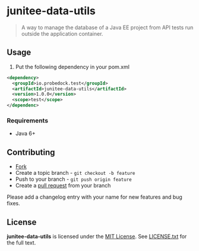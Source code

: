 # junitee-data-utils

> A way to manage the database of a Java EE project from API tests run outside the application container.

## Usage

1. Put the following dependency in your pom.xml

```xml
<dependency>
  <groupId>io.probedock.test</groupId>
  <artifactId>junitee-data-utils</artifactId>
  <version>1.0.0</version>
  <scope>test</scope>
</dependenc>
```

### Requirements

* Java 6+

## Contributing

* [Fork](https://help.github.com/articles/fork-a-repo)
* Create a topic branch - `git checkout -b feature`
* Push to your branch - `git push origin feature`
* Create a [pull request](http://help.github.com/pull-requests/) from your branch

Please add a changelog entry with your name for new features and bug fixes.

## License

**junitee-data-utils** is licensed under the [MIT License](http://opensource.org/licenses/MIT).
See [LICENSE.txt](LICENSE.txt) for the full text.
